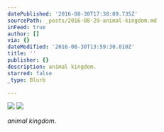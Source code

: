 ```yaml
---
datePublished: '2016-08-30T17:38:09.735Z'
sourcePath: _posts/2016-08-29-animal-kingdom.md
inFeed: true
author: []
via: {}
dateModified: '2016-08-30T13:59:30.810Z'
title: ''
publisher: {}
description: animal kingdom.
starred: false
_type: Blurb

---
```

![](https://the-grid-user-content.s3-us-west-2.amazonaws.com/5c9c5d6f-4be1-4788-a00a-d8463f659697.jpg)
![](https://the-grid-user-content.s3-us-west-2.amazonaws.com/92da8690-14e3-4797-a98a-39904a7dba48.jpg)

_animal kingdom_.